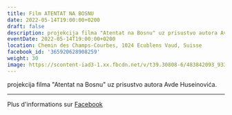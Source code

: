 ```yaml
---
title: Film ATENTAT NA BOSNU
date: 2022-05-14T19:00:00+0200
draft: false
description: projekcija filma "Atentat na Bosnu" uz prisustvo autora Avde Huseinovića.
eventDate: 2022-05-14T19:00:00+0200
location: Chemin des Champs-Courbes, 1024 Ecublens Vaud, Suisse
facebook_id: '365920628908259'
weight: 30
image: https://scontent-iad3-1.xx.fbcdn.net/v/t39.30808-6/483842093_9330013443761058_8599832410174975788_n.jpg?_nc_cat=104&ccb=1-7&_nc_sid=9e60e4&_nc_ohc=kuUR1fTATmoQ7kNvwHei5YX&_nc_oc=Adkb1Y97vVlPXOKo9RXCIXX6SdY73J-f27wAtpRHg-oljxf0-mzHDyH90W05XY3JURk&_nc_zt=23&_nc_ht=scontent-iad3-1.xx&edm=ABTKTjYEAAAA&_nc_gid=zRteroaG_HaPd8tYTw3WpQ&oh=00_AfX462LOxy40s4ndWBQXB3iCwepzu_foqM9GcoFlfFJQ2w&oe=68A1C6D3
---
```


projekcija filma "Atentat na Bosnu" uz prisustvo autora Avde Huseinovića.

---

Plus d'informations sur [Facebook](https://facebook.com/events/365920628908259)
